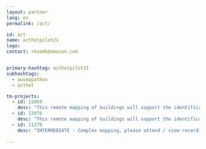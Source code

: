 ```yaml
---
layout: partner
lang: en
permalink: /act/

id: act
name: acthotpilot21
logo: 
contact: rhoadk@amazon.com


primary-hashtag: acthotpilot21
subhashtags:
  - awsmapathon
  - acthot

tm-projects:
  - id: 12069
    desc: "This remote mapping of buildings will support the identification and characterization of settlements, as well as the implementation of planned activities and largely the generation of data for humanitarian activities."
  - id: 12076
    desc: "This remote mapping of buildings will support the identification and characterization of settlements, as well as the implementation of planned activities and largely the generation of data for humanitarian activities."
  - id: 11270
    desc: "INTERMEDIATE - Complex mapping, please attend / view recording of second session first. This remote mapping of buildings will support the identification and characterization of settlements, as well as the implementation of planned activities and largely the generation of data for humanitarian activities."
    
---
```

